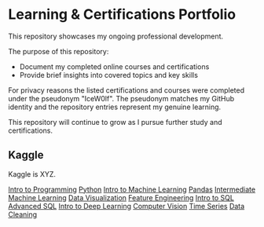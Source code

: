 # Learning & Certifications Portfolio

This repository showcases my ongoing professional development.

The purpose of this repository:
- Document my completed online courses and certifications
- Provide brief insights into covered topics and key skills

For privacy reasons the listed certifications and courses were completed under the pseudonym "IceW0lf".
The pseudonym matches my GitHub identity and the repository entries represent my genuine learning.

This repository will continue to grow as I pursue further study and certifications.

## Kaggle
Kaggle is XYZ.

[Intro to Programming](https://github.com/IceW0lf/learning-portfolio/tree/main/Kaggle/01%20-%20Intro%20to%20Programming#readme)
[Python](https://github.com/IceW0lf/learning-portfolio/tree/main/Kaggle/02%20-%20Python#readme)
[Intro to Machine Learning](https://github.com/IceW0lf/learning-portfolio/tree/main/Kaggle/03%20-%20Intro%20to%20Machine%20Learning#readme)
[Pandas](https://github.com/IceW0lf/learning-portfolio/tree/main/Kaggle/04%20-%20Pandas#readme)
[Intermediate Machine Learning](https://github.com/IceW0lf/learning-portfolio/tree/main/Kaggle/05%20-%20Intermediate%20Machine%20Learning#readme)
[Data Visualization](https://github.com/IceW0lf/learning-portfolio/tree/main/Kaggle/06%20-%20Data%20Visualization#readme)
[Feature Engineering](https://github.Fm/IceW0lf/learning-portfolio/tree/main/Kaggle/07%20-%20Feature%20Engineering#readme)
[Intro to SQL](https://github.com/IceW0lf/learning-portfolio/tree/main/Kaggle/08%20-%20Intro%20to%20SQL#readme)
[Advanced SQL](https://github.com/IceW0lf/learning-portfolio/tree/main/Kaggle/09%20-%20Advanced%20SQL#readme)
[Intro to Deep Learning](https://github.com/IceW0lf/learning-portfolio/tree/main/Kaggle/10%20-%20Intro%20to%20Deep%20Learning#readme)
[Computer Vision](https://github.com/IceW0lf/learning-portfolio/tree/main/Kaggle/11%20-%20Computer%20Vision#readme)
[Time Series](https://github.com/IceW0lf/learning-portfolio/tree/main/Kaggle/12%20-%20Time%20Series#readme)
[Data Cleaning](https://github.com/IceW0lf/learning-portfolio/tree/main/Kaggle/13%20-%20Data%20Cleaning#readme)
